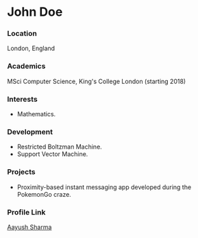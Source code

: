 # John Doe

### Location

London, England

### Academics

MSci Computer Science, King's College London (starting 2018)

### Interests

- Mathematics.

### Development

- Restricted Boltzman Machine.
- Support Vector Machine.

### Projects

- Proximity-based instant messaging app developed during the PokemonGo craze.

### Profile Link

[Aayush Sharma](https://github.com/Mr-Mehra-D-BUG)